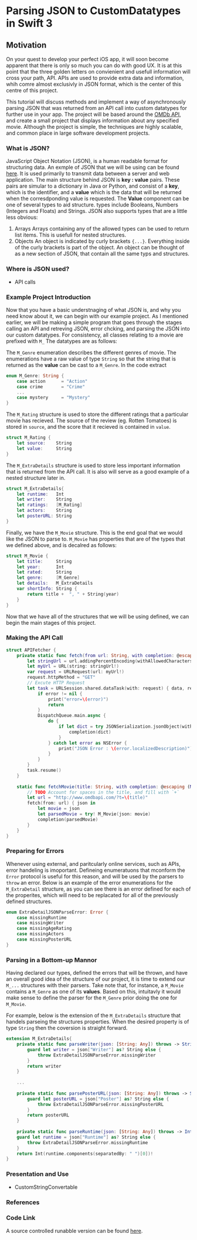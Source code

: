 # Parsing JSON to CustomDatatypes in Swift 3

## Motivation
On your quest to develop your perfect iOS app, it will soon become apparent that there is only so much you can do with good UX. It is at this point that the three golden letters on convienient and usefull information will cross your path, API. APIs are used to provide extra data and information, whih comre almost exclusivly in JSON format, which is the center of this centre of this project.

This tutorial will discuss methods and implement a way of asynchronously parsing JSON that was returned from an API call into custom datatypes for further use in your app. The project will be based around the [OMDb API](http://www.omdbapi.com/), and create a small project that displays information about any specified movie. Although the project is simple, the techniques are highly scalable, and common place in large software development projects. 

### What is JSON?
JavaScript Object Notation (JSON), is a human readable format for structuring data. An exmple of JSON that we will be using can be found [here](https://gist.github.com/Tomos-Evans/584b96f4cad889e6c4ad6a7520d2e87f). It is used primarily to transmit data between a server and web application. The main structure behind JSON is **key : value** pairs. These pairs are simular to a dictionary in Java or Python, and consist of a **key**, which is the identifier, and a **value** which is the data that will be returned when the corresdponding value is requested. The **Value** component can be one of several types  to aid structure. types include Booleans, Numbers (Integers and Floats) and Strings. JSON also supports types that are a little less obvious:
1. Arrays
    Arrays containing any of the allowed types can be used to return list items. This is usefull for nested structures.
2. Objects
    An object is indicated by curly brackets `{...}`. Everything inside of the curly brackets is part of the object. An object can be thought of as a new section of JSON, that contain all the same typs and structures.

### Where is JSON used?
- API calls

### Example Project Introduction
Now that you have a basic understnaging of what JSON is, and why you need know about it, we can begin with our example project. As I mentioned earlier, we will be making a simple program that goes through the stages calling an API and retreving JSON, error chcking, and parsing the JSON into our custom datatypes. For consistency, all classes relating to a movie are prefixed with `M_`
The datatypes are as follows:

The `M_Genre` enumeration describes the different genres of movie. The enumerations have a raw value of type `String` so that the string that is returned as the **value** can be cast to a `M_Genre`. In the code extract 
``` swift
enum M_Genre: String {
    case action      = "Action"
    case crime       = "Crime"
    ...
    case mystery     = "Mystery"
}
```
The `M_Rating` structure is used to store the different ratings that a particular movie has recieved. The source of the review (eg. Rotten Tomatoes) is stored in `source`, and the score that it recieved is contained in `value`.
``` swift
struct M_Rating {
    let source:    String
    let value:     String
}
```

The `M_ExtraDetails` structure is used to store less important information that is returned from the API call. It is also will serve as a good example of a nested structure later in.
``` swift
struct M_ExtraDetails{
    let runtime:   Int
    let writer:    String
    let ratings:   [M_Rating]
    let actors:    String
    let posterURL: String
}
```

Finally, we have the `M_Movie` structure. This is the end goal that we would like the JSON to parse to. `M_Movie` has properties that are of the types that we defined above, and is decalred as follows:

``` swift
struct M_Movie {
    let title:     String
    let year:      Int
    let rated:     String
    let genre:     [M_Genre]
    let details:   M_ExtraDetails
    var shortInfo: String {
        return title +  ", " + String(year)
    }
}
```

Now that we have all of the structures that we will be using defined, we can begin the main stages of this project.

### Making the API Call

``` swift 
struct APIFetcher {
    private static func fetch(from url: String, with completion: @escaping ([String: Any]) -> ()) {
        let stringUrl = url.addingPercentEncoding(withAllowedCharacters: CharacterSet.urlQueryAllowed)
        let myUrl = URL(string: stringUrl!)
        var request = URLRequest(url: myUrl!)
        request.httpMethod = "GET"
        // Excute HTTP Request
        let task = URLSession.shared.dataTask(with: request) { data, response, error in
            if error != nil {
                print("error=\(error)")
                return
            }
            DispatchQueue.main.async {
                do {
                    if let dict = try JSONSerialization.jsonObject(with: data!, options: []) as? [String: Any] {
                        completion(dict)
                    }
                } catch let error as NSError {
                    print("JSON Error : \(error.localizedDescription)")
                }
            }
        }
        task.resume()
    }
    
    static func fetchMovie(title: String, with completion: @escaping (M_Movie) -> ()){
        // TODO Account for spaces in the title, and fill with `+`
        let url = "http://www.omdbapi.com/?t=\(title)"
        fetch(from: url) { json in
            let movie = json
            let parsedMovie = try! M_Movie(json: movie)
            completion(parsedMovie)
        }
    }
}
```


### Preparing for Errors
Whenever using external, and paritcularly online services, such as APIs, error handeling is imoportant. Defineing enumeratuons that mconform the `Error` protocol is useful for this reason, and  will be used by the parsers to `throw` an error. Below is an example of the error enumerations for the `M_ExtraDetail` structure, as you can see there is an error defined for each of the properites, which will need to be replacated for all of the previously defined structures.
``` swift
enum ExtraDetailJSONParseError: Error {
    case missingRuntime
    case missingWriter
    case missingAgeRating
    case missingActors
    case missingPosterURL
}
```
### Parsing in a Bottom-up Mannor 

Having declared our types, defined the errors that will be thrown, and have an overall good idea of the structure of our project, it is time to extend our `M_...` structures with their parsers.
Take note that, for instance, a `M_Movie` contains a `M_Genre` as one of its **values**. Based on this, intuitavly it would make sense to define the parser for the `M_Genre` prior doing the one for `M_Movie`. 

For example, below is the extension of the `M_ExtraDetails` structure that handels parseing the structures properties. When the desired property is of type `String` then the coversion is straight forward. 
```swift
extension M_ExtraDetails{
    private static func parseWriter(json: [String: Any]) throws -> String {
        guard let writer = json["Writer"] as? String else {
            throw ExtraDetailJSONParseError.missingWriter
        }
        return writer
    }
    
    ...
    
    private static func parsePosterURL(json: [String: Any]) throws -> String {
        guard let posterURL = json["Poster"] as? String else {
            throw ExtraDetailJSONParseError.missingPosterURL
        }
        return posterURL
    }
    
    private static func parseRuntime(json: [String: Any]) throws -> Int {
    guard let runtime = json["Runtime"] as? String else {
        throw ExtraDetailJSONParseError.missingRuntime
    }
    return Int(runtime.components(separatedBy: " ")[0])!
}
```

### Presentation and Use
- CustomStringConvertable





### References

### Code Link
A source controlled runabble version can be found [here](https://github.com/Tomos-Evans/swift_JSON_parsing).
